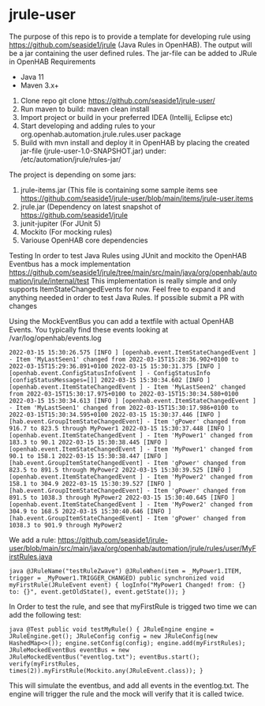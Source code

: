 # jrule-user

The purpose of this repo is to provide a template for developing rule using https://github.com/seaside1/jrule (Java Rules in OpenHAB).
The output will be a jar containing the user defined rules. The jar-file can be added to JRule in OpenHAB
Requirements
- Java 11
- Maven 3.x+

1. Clone repo git clone https://github.com/seaside1/jrule-user/
2. Run maven to build: maven clean install
3. Import project or build in your preferred IDEA (Intellij, Eclipse etc)
4. Start developing and adding rules to your org.openhab.automation.jrule.rules.user package
5. Build with mvn install and deploy it in OpenHAB by placing the created jar-file (jrule-user-1.0-SNAPSHOT.jar) under:  /etc/automation/jrule/rules-jar/

The project is depending on some jars:

1. jrule-items.jar (This file is containing some sample items see https://github.com/seaside1/jrule-user/blob/main/items/jrule-user.items
2. jrule.jar (Dependency on latest snapshot of https://github.com/seaside1/jrule
3. junit-jupiter (For JUnit 5)
4. Mockito (For mocking rules)
5. Variouse OpenHAB core dependencies

Testing
In order to test Java Rules using JUnit and mockito the OpenHAB Eventbus has 
a mock implementation https://github.com/seaside1/jrule/tree/main/src/main/java/org/openhab/automation/jrule/internal/test
This implementation is really simple and only supports ItemStateChangedEvents for now. Feel free to expand it
and anything needed in order to test Java Rules. If possible submit a PR with changes

Using the MockEventBus you can add a textfile with actual OpenHAB Events. You typically find these events looking at
/var/log/openhab/events.log

``
2022-03-15 15:30:26.575 [INFO ] [openhab.event.ItemStateChangedEvent ] - Item 'MyLastSeen1' changed from 2022-03-15T15:28:36.902+0100 to 2022-03-15T15:29:36.891+0100
2022-03-15 15:30:31.375 [INFO ] [openhab.event.ConfigStatusInfoEvent ] - ConfigStatusInfo [configStatusMessages=[]]
2022-03-15 15:30:34.602 [INFO ] [openhab.event.ItemStateChangedEvent ] - Item 'MyLastSeen2' changed from 2022-03-15T15:30:17.975+0100 to 2022-03-15T15:30:34.580+0100
2022-03-15 15:30:34.613 [INFO ] [openhab.event.ItemStateChangedEvent ] - Item 'MyLastSeen1' changed from 2022-03-15T15:30:17.986+0100 to 2022-03-15T15:30:34.595+0100
2022-03-15 15:30:37.446 [INFO ] [hab.event.GroupItemStateChangedEvent] - Item 'gPower' changed from 916.7 to 823.5 through MyPower1
2022-03-15 15:30:37.448 [INFO ] [openhab.event.ItemStateChangedEvent ] - Item 'MyPower1' changed from 183.3 to 90.1
2022-03-15 15:30:38.445 [INFO ] [openhab.event.ItemStateChangedEvent ] - Item 'MyPower1' changed from 90.1 to 158.1
2022-03-15 15:30:38.447 [INFO ] [hab.event.GroupItemStateChangedEvent] - Item 'gPower' changed from 823.5 to 891.5 through MyPower2
2022-03-15 15:30:39.525 [INFO ] [openhab.event.ItemStateChangedEvent ] - Item 'MyPower2' changed from 158.1 to 304.9
2022-03-15 15:30:39.527 [INFO ] [hab.event.GroupItemStateChangedEvent] - Item 'gPower' changed from 891.5 to 1038.3 through MyPower2
2022-03-15 15:30:40.645 [INFO ] [openhab.event.ItemStateChangedEvent ] - Item 'MyPower2' changed from 304.9 to 168.5
2022-03-15 15:30:40.646 [INFO ] [hab.event.GroupItemStateChangedEvent] - Item 'gPower' changed from 1038.3 to 901.9 through MyPower2
``

We add a rule: https://github.com/seaside1/jrule-user/blob/main/src/main/java/org/openhab/automation/jrule/rules/user/MyFirstRules.java

``java
    @JRuleName("testRuleZwave")
    @JRuleWhen(item = _MyPower1.ITEM, trigger = _MyPower1.TRIGGER_CHANGED)
    public synchronized void myFirstRule(JRuleEvent event) {
        logInfo("MyPower1 Changed! from: {} to: {}", event.getOldState(), event.getState());
    }
``
 
 In Order to test the rule, and see that myFirstRule is trigged two time we can add the following test:
 
``java
  @Test
    public void testMyRule() {
        JRuleEngine engine = JRuleEngine.get();
        JRuleConfig config = new JRuleConfig(new HashedMap<>());
        engine.setConfig(config);
        engine.add(myFirstRules);
        JRuleMockedEventBus eventBus = new JRuleMockedEventBus("eventlog.txt");
        eventBus.start();
        verify(myFirstRules, times(2)).myFirstRule(Mockito.any(JRuleEvent.class));
    }
``
 
 This will simulate the eventbus, and add all events in the eventlog.txt. The engine will trigger the rule and the mock will verify
 that it is called twice.
 

